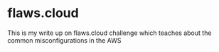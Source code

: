 # flaws.cloud
This is my write up on flaws.cloud challenge which teaches about the common misconfigurations in the AWS
